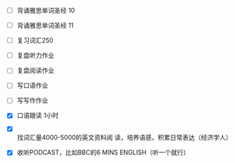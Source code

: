 - [ ] 背诵雅思单词圣经 10
- [ ] 背诵雅思单词圣经 11
- [ ] 复习词汇250
- [ ] 复盘听力作业
- [ ] 复盘阅读作业
- [ ] 写口语作业
- [ ] 写写作作业
- [x] 口语跟读 1小时
- [x] 找词汇量4000-5000的英文资料阅
  读，培养语感，积累日常表达（经济学人）
- [x] 收听PODCAST，比如BBC的6 MINS
  ENGLISH（听一个就行）


